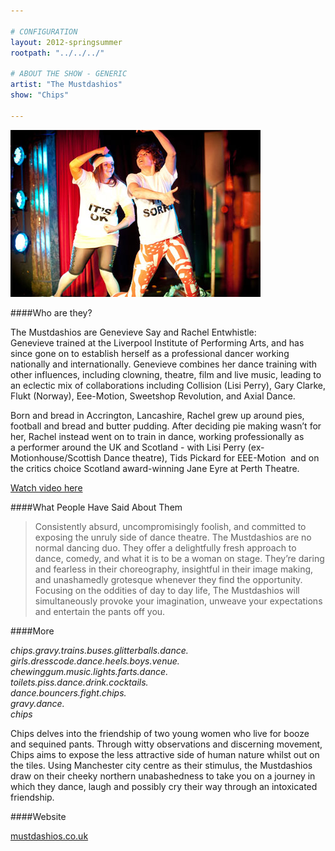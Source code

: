 ```yaml
---

# CONFIGURATION
layout: 2012-springsummer
rootpath: "../../../"

# ABOUT THE SHOW - GENERIC
artist: "The Mustdashios"
show: "Chips"

---
```


![The Mustdashios](w4mustdash.jpg)

####Who are they?

The Mustdashios are Genevieve Say and Rachel Entwhistle:    
Genevieve trained at the Liverpool Institute of Performing Arts, and has since gone on to establish herself as a professional dancer working nationally and internationally. Genevieve combines her dance training with other influences, including clowning, theatre, film and live music, leading to an eclectic mix of collaborations including Collision (Lisi Perry), Gary Clarke, Flukt (Norway), Eee-Motion, Sweetshop Revolution, and Axial Dance. 

Born and bread in Accrington, Lancashire, Rachel grew up around pies, football and bread and butter pudding. After deciding pie making wasn’t for her, Rachel instead went on to train in dance, working professionally as a performer around the UK and Scotland - with Lisi Perry (ex-Motionhouse/Scottish Dance theatre), Tids Pickard for EEE-Motion  and on the critics choice Scotland award-winning Jane Eyre at Perth Theatre. 

[Watch video here](http://www.youtube.com/watch?v=EP7SxwIppKA)

####What People Have Said About Them

>Consistently absurd, uncompromisingly foolish, and committed to exposing the unruly side of dance theatre. The Mustdashios are no normal dancing duo. They offer a delightfully fresh approach to dance, comedy, and what it is to be a woman on stage. They’re daring and fearless in their choreography, insightful in their image making, and unashamedly grotesque whenever they find the opportunity. Focusing on the oddities of day to day life, The Mustdashios will simultaneously provoke your imagination, unweave your expectations and entertain the pants off you.

####More

*chips.gravy.trains.buses.glitterballs.dance.    
girls.dresscode.dance.heels.boys.venue.    
chewinggum.music.lights.farts.dance.    
toilets.piss.dance.drink.cocktails.    
dance.bouncers.fight.chips.    
gravy.dance.    
chips*    

Chips delves into the friendship of two young women who live for booze and sequined pants. Through witty observations and discerning movement, Chips aims to expose the less attractive side of human nature whilst out on the tiles. Using Manchester city centre as their stimulus, the Mustdashios draw on their cheeky northern unabashedness to take you on a journey in which they dance, laugh and possibly cry their way through an intoxicated friendship. 

####Website

[mustdashios.co.uk](http://www.mustdashios.co.uk/mustdashios/home.html)